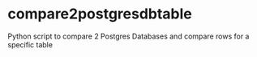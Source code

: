 # compare2postgresdbtable
Python script to compare 2 Postgres Databases and compare rows for a specific table
